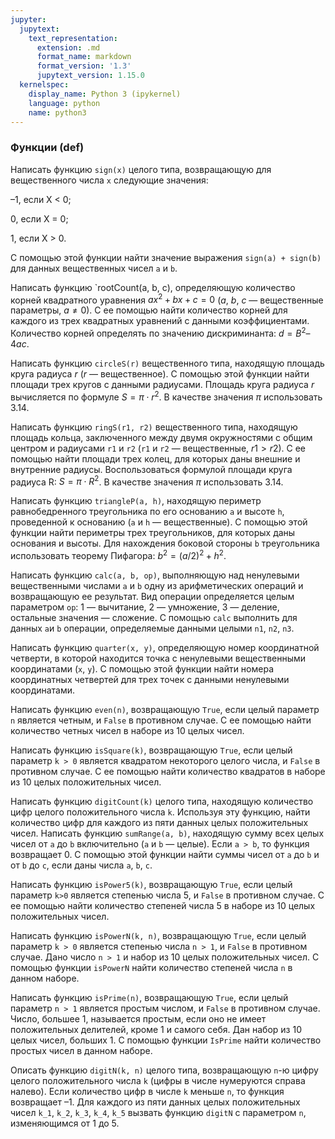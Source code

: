 ```yaml
---
jupyter:
  jupytext:
    text_representation:
      extension: .md
      format_name: markdown
      format_version: '1.3'
      jupytext_version: 1.15.0
  kernelspec:
    display_name: Python 3 (ipykernel)
    language: python
    name: python3
---
```


### Функции (def)


Написать функцию `sign(x)` целого типа, возвращающую для вещественного числа `x`
следующие значения:

–1, если X < 0;

0, если X = 0;

1, если X > 0.

С помощью этой функции найти значение выражения `sign(a) + sign(b)` для
данных вещественных чисел `a` и `b`.


Написать функцию `rootCount(a, b, c), определяющую количество корней квадратного
уравнения $a x^2 + bx + c = 0$ ($a$, $b$, $c$ — вещественные параметры, $a \neq 0$).
С ее помощью найти количество корней для каждого из трех квадратных уравнений
с данными коэффициентами.
Количество корней определять по значению дискриминанта:
$d = B^2 – 4ac$.


Написать функцию `circleS(r)` вещественного типа, находящую площадь круга
радиуса $r$ ($r$ — вещественное).
С помощью этой функции найти площади трех кругов с данными радиусами.
Площадь круга радиуса $r$ вычисляется по формуле $S = \pi \cdot r^2$.
В качестве значения $\pi$ использовать 3.14.


Написать функцию `ringS(r1, r2)` вещественного типа, находящую площадь кольца,
заключенного между двумя окружностями с общим центром и радиусами `r1` и `r2`
(`r1` и `r2` — вещественные, $r1 > r2$).
С ее помощью найти площади трех колец, для которых даны внешние и
внутренние радиусы.
Воспользоваться формулой площади круга радиуса R: $S = \pi \cdot R^2$.
В качестве значения $\pi$ использовать 3.14.


Написать функцию `triangleP(a, h)`, находящую периметр равнобедренного
треугольника по его основанию `a` и высоте `h`, проведенной к основанию
(`a` и `h` — вещественные).
С помощью этой функции найти периметры трех треугольников, для которых даны
основания и высоты.
Для нахождения боковой стороны `b` треугольника использовать теорему Пифагора:
$b^2 = (a/2)^2 + h^2$.


Написать функцию `calc(a, b, op)`, выполняющую над ненулевыми вещественными
числами `a` и `b` одну из арифметических операций и возвращающую ее результат.
Вид операции определяется целым параметром  `op`:
1 — вычитание, 2 — умножение, 3 — деление, остальные значения — сложение.
С помощью `calc` выполнить для данных `a`и `b` операции, определяемые данными
целыми `n1`, `n2`, `n3`.


Написать функцию `quarter(x, y)`, определяющую номер координатной четверти,
в которой находится точка с ненулевыми вещественными координатами (`x`, `y`).
С помощью этой функции найти номера координатных четвертей для трех точек
с данными ненулевыми координатами.


Написать функцию `even(n)`, возвращающую `True`, если целый параметр `n`
является четным, и `False` в противном случае.
С ее помощью найти количество четных чисел в наборе из 10 целых чисел.


Написать функцию `isSquare(k)`, возвращающую `True`, если целый параметр
`k > 0` является квадратом некоторого целого числа, и `False` в противном
случае.
С ее помощью найти количество квадратов в наборе из 10 целых положительных
чисел.


Написать функцию `digitCount(k)` целого типа, находящую количество
цифр целого положительного числа `k`.
Используя эту функцию, найти количество цифр для каждого из пяти данных целых
положительных чисел.
Написать функцию `sumRange(a, b)`, находящую сумму всех целых чисел от
`a` до `b` включительно (`a` и `b` — целые).
Если `a > b`, то функция возвращает 0.
С помощью этой функции найти суммы чисел от `a` до `b` и от `b` до `c`,
если даны числа `a`, `b`, `c`.


Написать функцию `isPower5(k)`, возвращающую `True`,
если целый параметр `k>0` является степенью числа 5, и `False`
в противном случае.
С ее помощью найти количество степеней числа 5 в наборе из
10 целых положительных чисел.


Написать функцию `isPowerN(k, n)`, возвращающую
`True`, если целый параметр `k > 0` является степенью числа `n > 1`, и `False`
в противном случае.
Дано число `n > 1` и набор из 10 целых положительных чисел.
С помощью функции `isPowerN` найти количество степеней числа `n`
в данном наборе.


Написать функцию `isPrime(n)`, возвращающую `True`,
если целый параметр `n > 1` является простым числом, и `False` в противном
случае.
Число, большее 1, называется простым, если оно не имеет положительных
делителей, кроме 1 и самого себя.
Дан набор из 10 целых чисел, больших 1.
С помощью функции `IsPrime` найти количество простых чисел в данном наборе.


Описать функцию `digitN(k, n)` целого типа, возвращающую `n`-ю цифру целого
положительного числа `k` (цифры в числе нумеруются справа налево).
Если количество цифр в числе `k` меньше `n`, то функция возвращает –1.
Для каждого из пяти данных целых положительных чисел `k_1`, `k_2`, `k_3`, `k_4`, `k_5`
вызвать функцию `digitN` с параметром `n`, изменяющимся от 1 до 5.
